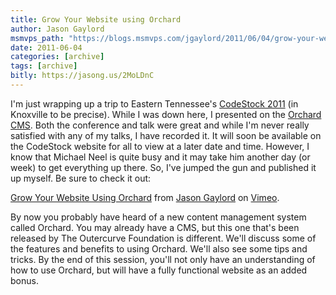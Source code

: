 ```yaml
---
title: Grow Your Website using Orchard
author: Jason Gaylord
msmvps_path: "https://blogs.msmvps.com/jgaylord/2011/06/04/grow-your-website-using-orchard/"
date: 2011-06-04
categories: [archive]
tags: [archive]
bitly: https://jasong.us/2MoLDnC
---
```


I'm just wrapping up a trip to Eastern Tennessee's [CodeStock 2011](http://codestock.org/) (in Knoxville to be precise). While I was down here, I presented on the [Orchard CMS](http://orchardproject.net/). Both the conference and talk were great and while I'm never really satisfied with any of my talks, I have recorded it. It will soon be available on the CodeStock website for all to view at a later date and time. However, I know that Michael Neel is quite busy and it may take him another day (or week) to get everything up there. So, I've jumped the gun and published it up myself. Be sure to check it out:

[Grow Your Website Using Orchard](http://vimeo.com/24661843) from [Jason Gaylord](http://vimeo.com/jasongaylord) on [Vimeo](http://vimeo.com).

By now you probably have heard of a new content management system called Orchard. You may already have a CMS, but this one that's been released by The Outercurve Foundation is different. We'll discuss some of the features and benefits to using Orchard. We'll also see some tips and tricks. By the end of this session, you'll not only have an understanding of how to use Orchard, but will have a fully functional website as an added bonus.